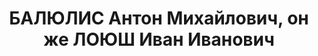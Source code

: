 ---
title: БАЛЮЛИС Антон Михайлович, он же  ЛОЮШ Иван Иванович
description: "Род. в 1897, Венгрия, Солнуцкий уезд, с. Задвари-Каша (по другим данным\
  \ - Ковенская губ.), венгр, обр.: низшее, б/п. Содержался в Волжском ИТЛ НКВД \n\
  \  Обв. в участии в к.-р. шпионско-террористической организации. Приговор: ВК ВС\
  \ СССР, 03.11.1937 – ВМН. Расстрелян 03.11.1937, г.Москва. \n  Реабилитирован ГВП\
  \ РФ ноябрь 1996"
---